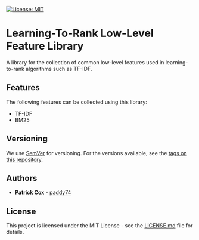 [![License: MIT](https://img.shields.io/badge/License-MIT-yellow.svg)](https://opensource.org/licenses/MIT)

# Learning-To-Rank Low-Level Feature Library

A library for the collection of common low-level features used in learning-to-rank algorithms such as TF-IDF.

## Features

The following features can be collected using this library:

- TF-IDF
- BM25

## Versioning

We use [SemVer](http://semver.org/) for versioning. For the versions available, see the [tags on this repository](tags).

## Authors

- **Patrick Cox** - [paddy74](https://github.com/paddy74)

## License

This project is licensed under the MIT License - see the [LICENSE.md](LICENSE.md) file for details.
